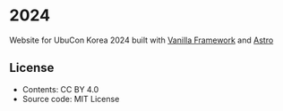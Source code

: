 # 2024

Website for UbuCon Korea 2024 built with [Vanilla Framework](https://vanillaframework.io/) and [Astro](https://astro.build) 

## License
- Contents: CC BY 4.0
- Source code: MIT License